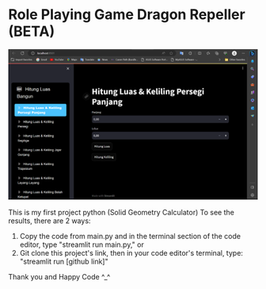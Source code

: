 # Role Playing Game Dragon Repeller (BETA)
![alt text](https://github.com/Rizxh/kalkuban/blob/main/Streamlit/Streamlit%20Kalkuban.png?raw=true)

This is my first project python (Solid Geometry Calculator)
To see the results, there are 2 ways:
1. Copy the code from main.py and in the terminal section of the code editor, type "streamlit run main.py," or
2. Git clone this project's link, then in your code editor's terminal, type: "streamlit run [github link]"

Thank you and Happy Code ^_^
